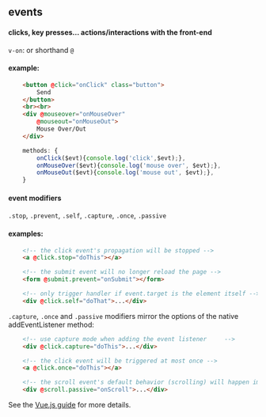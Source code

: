 ## events
#### clicks, key presses… actions/interactions with the front-end
`v-on`: or shorthand `@`

#### example:
```html
    <button @click="onClick" class="button">
        Send
    </button>
    <br><br>
    <div @mouseover="onMouseOver"
        @mouseout="onMouseOut">
        Mouse Over/Out
    </div>
```
```js
    methods: {
        onClick($evt){console.log('click',$evt);},
        onMouseOver($evt){console.log('mouse over', $evt);},
        onMouseOut($evt){console.log('mouse out', $evt);},
	}
```

#### event modifiers
`.stop`, `.prevent`, `.self`, `.capture`, `.once`, `.passive`

#### examples:
```html
    <!-- the click event's propagation will be stopped -->
    <a @click.stop="doThis"></a>

    <!-- the submit event will no longer reload the page -->
    <form @submit.prevent="onSubmit"></form>

    <!-- only trigger handler if event.target is the element itself -->
    <div @click.self="doThat">...</div>
```
`.capture`, `.once` and `.passive` modifiers mirror the options of the native addEventListener method:
```html
    <!-- use capture mode when adding the event listener     -->
    <div @click.capture="doThis">...</div>

    <!-- the click event will be triggered at most once -->
    <a @click.once="doThis"></a>

    <!-- the scroll event's default behavior (scrolling) will happen immediately, instead of waiting for `onScroll` to complete  -->
    <div @scroll.passive="onScroll">...</div>
```

See the [Vue.js guide]('https://vuejs.org/guide/essentials/event-handling.html#event-modifiers') for more details.
